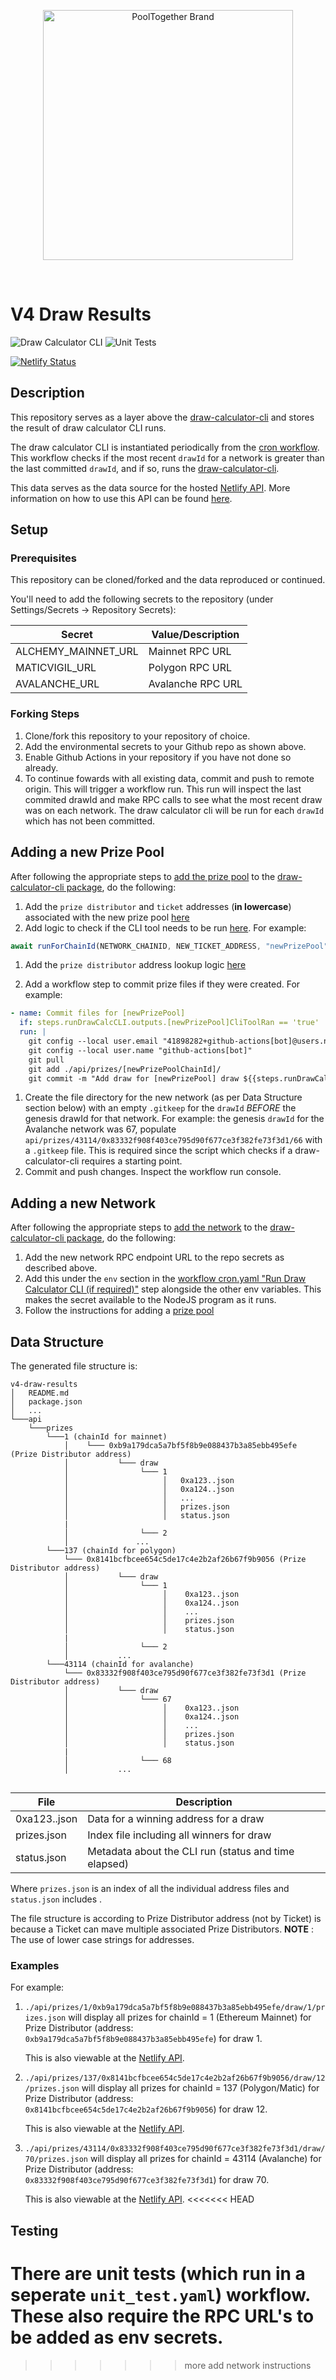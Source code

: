 <p align="center">
  <a href="https://github.com/pooltogether/pooltogether--brand-assets">
    <img src="https://github.com/pooltogether/pooltogether--brand-assets/blob/977e03604c49c63314450b5d432fe57d34747c66/logo/pooltogether-logo--purple-gradient.png?raw=true" alt="PoolTogether Brand" style="max-width:100%;" width="400">
  </a>
</p>

<br />

# V4 Draw Results

![Draw Calculator CLI](https://github.com/pooltogether/v4-draw-results/actions/workflows/cron.yml/badge.svg)
![Unit Tests](https://github.com/pooltogether/v4-draw-results/actions/workflows/unit_test.yaml/badge.svg)

[![Netlify Status](https://api.netlify.com/api/v1/badges/27b08c1f-abf1-4e39-ba86-60bd8584302d/deploy-status)](https://app.netlify.com/sites/eager-fermat-3a8c47/deploys)

## Description

This repository serves as a layer above the [draw-calculator-cli](https://github.com/pooltogether/draw-calculator-cli) and stores the result of draw calculator CLI runs.

The draw calculator CLI is instantiated periodically from the [cron workflow](./.github/workflows/cron.yml). This workflow checks if the most recent `drawId` for a network is greater than the last committed `drawId`, and if so, runs the [draw-calculator-cli](https://github.com/pooltogether/draw-calculator-cli).

This data serves as the data source for the hosted [Netlify API](https://api.pooltogether.com/prizes/137/0x8141bcfbcee654c5de17c4e2b2af26b67f9b9056/draw/12/prizes.json). More information on how to use this API can be found [here](https://v4.docs.pooltogether.com/prize-api).

## Setup

### Prerequisites

This repository can be cloned/forked and the data reproduced or continued.

You'll need to add the following secrets to the repository (under Settings/Secrets -> Repository Secrets):

| Secret              | Value/Description |
| ------------------- | ----------------- |
| ALCHEMY_MAINNET_URL | Mainnet RPC URL   |
| MATICVIGIL_URL      | Polygon RPC URL   |
| AVALANCHE_URL       | Avalanche RPC URL |

### Forking Steps

1. Clone/fork this repository to your repository of choice.
1. Add the environmental secrets to your Github repo as shown above.
1. Enable Github Actions in your repository if you have not done so already.
1. To continue fowards with all existing data, commit and push to remote origin. This will trigger a workflow run. This run will inspect the last commited drawId and make RPC calls to see what the most recent draw was on each network. The draw calculator cli will be run for each `drawId` which has not been committed.

## Adding a new Prize Pool

After following the appropriate steps to [add the prize pool](https://github.com/pooltogether/draw-calculator-cli#adding-a-new-prize-pool) to the [draw-calculator-cli package](https://github.com/pooltogether/draw-calculator-cli), do the following:

1. Add the `prize distributor` and `ticket` addresses (**in lowercase**) associated with the new prize pool [here](./scripts/constants.js)
1. Add logic to check if the CLI tool needs to be run [here](./scripts/runCLI.js). For example:

```js
await runForChainId(NETWORK_CHAINID, NEW_TICKET_ADDRESS, "newPrizePool", "newPrizePool");
```

1. Add the `prize distributor` address lookup logic [here](./scripts/helpers/getPrizeDistributorAddress.js)

1. Add a workflow step to commit prize files if they were created. For example:

```yaml
- name: Commit files for [newPrizePool]
  if: steps.runDrawCalcCLI.outputs.[newPrizePool]CliToolRan == 'true'
  run: |
    git config --local user.email "41898282+github-actions[bot]@users.noreply.github.com"
    git config --local user.name "github-actions[bot]"
    git pull
    git add ./api/prizes/[newPrizePoolChainId]/
    git commit -m "Add draw for [newPrizePool] draw ${{steps.runDrawCalcCLI.outputs.[newPrizePool]DrawId}}"
```

1. Create the file directory for the new network (as per Data Structure section below) with an empty `.gitkeep` for the `drawId` _BEFORE_ the genesis drawId for that network. For example: the genesis `drawId` for the Avalanche network was 67, populate `api/prizes/43114/0x83332f908f403ce795d90f677ce3f382fe73f3d1/66` with a `.gitkeep` file. This is required since the script which checks if a draw-calculator-cli requires a starting point.
1. Commit and push changes. Inspect the workflow run console.

## Adding a new Network

After following the appropriate steps to [add the network](https://github.com/pooltogether/draw-calculator-cli#adding-a-new-network) to the [draw-calculator-cli package](https://github.com/pooltogether/draw-calculator-cli), do the following:

1. Add the new network RPC endpoint URL to the repo secrets as described above.
1. Add this under the `env` section in the [workflow cron.yaml "Run Draw Calculator CLI (if required)"]("./.github/workflows/cron.yaml") step alongside the other env variables. This makes the secret available to the NodeJS program as it runs.
1. Follow the instructions for adding a [prize pool](#adding-a-new-prize-pool)

## Data Structure

The generated file structure is:

```
v4-draw-results
│   README.md
│   package.json
│   ...
└───api
    └───prizes
        └───1 (chainId for mainnet)
            │    └─── 0xb9a179dca5a7bf5f8b9e088437b3a85ebb495efe (Prize Distributor address)
            │           └─── draw
            │                └─── 1
            │                     │   0xa123..json
            │                     │   0xa124..json
            │                     │   ...
            │                     │   prizes.json
            │                     │   status.json
            |
            │                └─── 2
            │               ...
        └───137 (chainId for polygon)
            └─── 0x8141bcfbcee654c5de17c4e2b2af26b67f9b9056 (Prize Distributor address)
            │           └─── draw
            │                └─── 1
            │                     │    0xa123..json
            │                     │    0xa124..json
            │                     │    ...
            │                     │    prizes.json
            │                     │    status.json
            |
            │                └─── 2
            │           ...
        └───43114 (chainId for avalanche)
            └─── 0x83332f908f403ce795d90f677ce3f382fe73f3d1 (Prize Distributor address)
            │           └─── draw
            │                └─── 67
            │                     │    0xa123..json
            │                     │    0xa124..json
            │                     │    ...
            │                     │    prizes.json
            │                     │    status.json
            |
            │                └─── 68
            │           ...


```

| File         | Description                                          |
| ------------ | ---------------------------------------------------- |
| 0xa123..json | Data for a winning address for a draw                |
| prizes.json  | Index file including all winners for draw            |
| status.json  | Metadata about the CLI run (status and time elapsed) |

Where `prizes.json` is an index of all the individual address files and `status.json` includes .

The file structure is according to Prize Distributor address (not by Ticket) is because a Ticket can mave multiple associated Prize Distributors.
**NOTE** : The use of lower case strings for addresses.

### Examples

For example:

1. `./api/prizes/1/0xb9a179dca5a7bf5f8b9e088437b3a85ebb495efe/draw/1/prizes.json`
   will display all prizes for chainId = 1 (Ethereum Mainnet) for Prize Distributor (address: `0xb9a179dca5a7bf5f8b9e088437b3a85ebb495efe`) for draw 1.

   This is also viewable at the [Netlify API](https://api.pooltogether.com/prizes/1/0xb9a179dca5a7bf5f8b9e088437b3a85ebb495efe/draw/1/prizes.json).

1. `./api/prizes/137/0x8141bcfbcee654c5de17c4e2b2af26b67f9b9056/draw/12/prizes.json`
   will display all prizes for chainId = 137 (Polygon/Matic) for Prize Distributor (address: `0x8141bcfbcee654c5de17c4e2b2af26b67f9b9056`) for draw 12.

   This is also viewable at the [Netlify API](https://api.pooltogether.com/prizes/137/0x8141bcfbcee654c5de17c4e2b2af26b67f9b9056/draw/12/prizes.json).

1. `./api/prizes/43114/0x83332f908f403ce795d90f677ce3f382fe73f3d1/draw/70/prizes.json`
   will display all prizes for chainId = 43114 (Avalanche) for Prize Distributor (address: `0x83332f908f403ce795d90f677ce3f382fe73f3d1`) for draw 70.

   This is also viewable at the [Netlify API](https://api.pooltogether.com/prizes/43114/0x83332f908f403ce795d90f677ce3f382fe73f3d1/draw/70/prizes.json).
   <<<<<<< HEAD

## Testing

# There are unit tests (which run in a seperate `unit_test.yaml`) workflow. These also require the RPC URL's to be added as env secrets.

> > > > > > > more add network instructions
